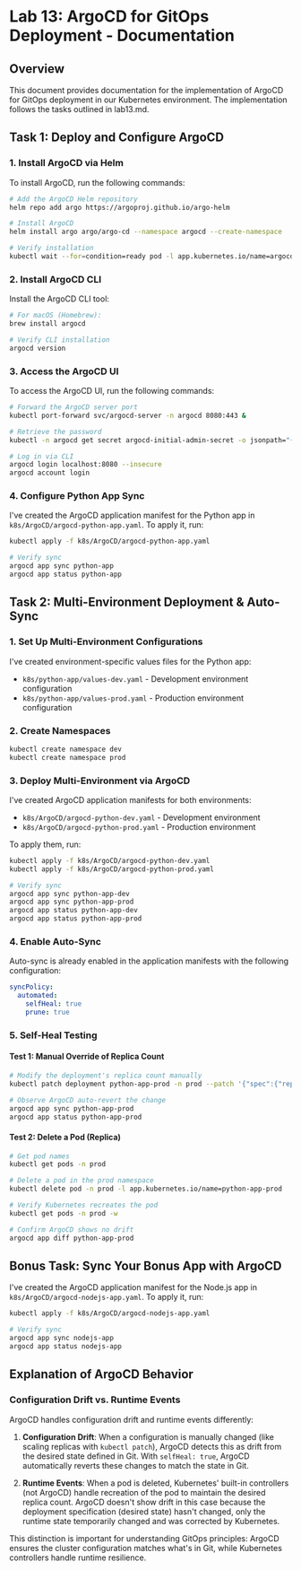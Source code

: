 # Lab 13: ArgoCD for GitOps Deployment - Documentation

## Overview

This document provides documentation for the implementation of ArgoCD for GitOps deployment in our Kubernetes environment. The implementation follows the tasks outlined in lab13.md.

## Task 1: Deploy and Configure ArgoCD

### 1. Install ArgoCD via Helm

To install ArgoCD, run the following commands:

```bash
# Add the ArgoCD Helm repository
helm repo add argo https://argoproj.github.io/argo-helm

# Install ArgoCD
helm install argo argo/argo-cd --namespace argocd --create-namespace

# Verify installation
kubectl wait --for=condition=ready pod -l app.kubernetes.io/name=argocd-server -n argocd --timeout=90s
```

### 2. Install ArgoCD CLI

Install the ArgoCD CLI tool:

```bash
# For macOS (Homebrew):
brew install argocd

# Verify CLI installation
argocd version
```

### 3. Access the ArgoCD UI

To access the ArgoCD UI, run the following commands:

```bash
# Forward the ArgoCD server port
kubectl port-forward svc/argocd-server -n argocd 8080:443 &

# Retrieve the password
kubectl -n argocd get secret argocd-initial-admin-secret -o jsonpath="{.data.password}" | base64 --decode

# Log in via CLI
argocd login localhost:8080 --insecure
argocd account login
```

### 4. Configure Python App Sync

I've created the ArgoCD application manifest for the Python app in `k8s/ArgoCD/argocd-python-app.yaml`. To apply it, run:

```bash
kubectl apply -f k8s/ArgoCD/argocd-python-app.yaml

# Verify sync
argocd app sync python-app
argocd app status python-app
```

## Task 2: Multi-Environment Deployment & Auto-Sync

### 1. Set Up Multi-Environment Configurations

I've created environment-specific values files for the Python app:
- `k8s/python-app/values-dev.yaml` - Development environment configuration
- `k8s/python-app/values-prod.yaml` - Production environment configuration

### 2. Create Namespaces

```bash
kubectl create namespace dev
kubectl create namespace prod
```

### 3. Deploy Multi-Environment via ArgoCD

I've created ArgoCD application manifests for both environments:
- `k8s/ArgoCD/argocd-python-dev.yaml` - Development environment
- `k8s/ArgoCD/argocd-python-prod.yaml` - Production environment

To apply them, run:

```bash
kubectl apply -f k8s/ArgoCD/argocd-python-dev.yaml
kubectl apply -f k8s/ArgoCD/argocd-python-prod.yaml

# Verify sync
argocd app sync python-app-dev
argocd app sync python-app-prod
argocd app status python-app-dev
argocd app status python-app-prod
```

### 4. Enable Auto-Sync

Auto-sync is already enabled in the application manifests with the following configuration:

```yaml
syncPolicy:
  automated:
    selfHeal: true
    prune: true
```

### 5. Self-Heal Testing

#### Test 1: Manual Override of Replica Count

```bash
# Modify the deployment's replica count manually
kubectl patch deployment python-app-prod -n prod --patch '{"spec":{"replicas": 3}}'

# Observe ArgoCD auto-revert the change
argocd app sync python-app-prod
argocd app status python-app-prod
```

#### Test 2: Delete a Pod (Replica)

```bash
# Get pod names
kubectl get pods -n prod

# Delete a pod in the prod namespace
kubectl delete pod -n prod -l app.kubernetes.io/name=python-app-prod

# Verify Kubernetes recreates the pod
kubectl get pods -n prod -w

# Confirm ArgoCD shows no drift
argocd app diff python-app-prod
```

## Bonus Task: Sync Your Bonus App with ArgoCD

I've created the ArgoCD application manifest for the Node.js app in `k8s/ArgoCD/argocd-nodejs-app.yaml`. To apply it, run:

```bash
kubectl apply -f k8s/ArgoCD/argocd-nodejs-app.yaml

# Verify sync
argocd app sync nodejs-app
argocd app status nodejs-app
```

## Explanation of ArgoCD Behavior

### Configuration Drift vs. Runtime Events

ArgoCD handles configuration drift and runtime events differently:

1. **Configuration Drift**: When a configuration is manually changed (like scaling replicas with `kubectl patch`), ArgoCD detects this as drift from the desired state defined in Git. With `selfHeal: true`, ArgoCD automatically reverts these changes to match the state in Git.

2. **Runtime Events**: When a pod is deleted, Kubernetes' built-in controllers (not ArgoCD) handle recreation of the pod to maintain the desired replica count. ArgoCD doesn't show drift in this case because the deployment specification (desired state) hasn't changed, only the runtime state temporarily changed and was corrected by Kubernetes.

This distinction is important for understanding GitOps principles: ArgoCD ensures the cluster configuration matches what's in Git, while Kubernetes controllers handle runtime resilience.
